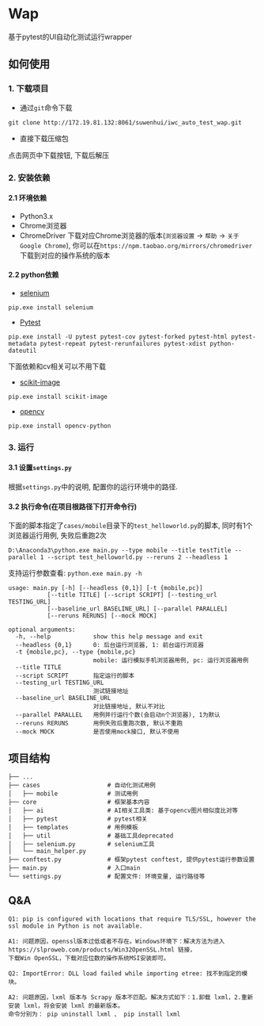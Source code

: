 # Wap 

基于pytest的UI自动化测试运行wrapper

## 如何使用

### 1. 下载项目

* 通过`git`命令下载

```
git clone http://172.19.81.132:8061/suwenhui/iwc_auto_test_wap.git
```

* 直接下载压缩包

点击网页中下载按钮, 下载后解压

### 2. 安装依赖

#### 2.1 环境依赖

* Python3.x
* Chrome浏览器
* ChromeDriver 下载对应Chrome浏览器的版本(`浏览器设置` -> `帮助` -> `关于Google Chrome`), 你可以在`https://npm.taobao.org/mirrors/chromedriver`下载到对应的操作系统的版本

#### 2.2 python依赖

* [selenium](https://www.seleniumhq.org/docs/03_webdriver.jsp)

```
pip.exe install selenium
```

* [Pytest](http://doc.pytest.org/en/latest/getting-started.html)

```
pip.exe install -U pytest pytest-cov pytest-forked pytest-html pytest-metadata pytest-repeat pytest-rerunfailures pytest-xdist python-dateutil
```

下面依赖和cv相关可以不用下载

* [scikit-image](https://scikit-image.org/download.html)

```
pip.exe install scikit-image
```

* [opencv](https://github.com/skvark/opencv-python)

```
pip.exe install opencv-python
```

### 3. 运行

#### 3.1 设置`settings.py`

根据`settings.py`中的说明, 配置你的运行环境中的路径.

#### 3.2 执行命令(在项目根路径下打开命令行)

下面的脚本指定了`cases/mobile`目录下的`test_helloworld.py`的脚本, 同时有1个浏览器运行用例, 失败后重跑2次

```
D:\Anaconda3\python.exe main.py --type mobile --title testTitle --parallel 1 --script test_helloworld.py --reruns 2 --headless 1
```

支持运行参数查看: `python.exe main.py -h`

```
usage: main.py [-h] [--headless {0,1}] [-t {mobile,pc}]
           [--title TITLE] [--script SCRIPT] [--testing_url TESTING_URL]
           [--baseline_url BASELINE_URL] [--parallel PARALLEL]
           [--reruns RERUNS] [--mock MOCK]

optional arguments:
  -h, --help            show this help message and exit
  --headless {0,1}      0: 后台运行浏览器, 1: 前台运行浏览器
  -t {mobile,pc}, --type {mobile,pc}
                        mobile: 运行模拟手机浏览器用例, pc: 运行浏览器用例
  --title TITLE
  --script SCRIPT       指定运行的脚本
  --testing_url TESTING_URL
                        测试链接地址
  --baseline_url BASELINE_URL
                        对比链接地址, 默认不对比
  --parallel PARALLEL   用例并行运行个数(会启动n个浏览器), 1为默认
  --reruns RERUNS       用例失败后重跑次数, 默认不重跑
  --mock MOCK           是否使用mock接口, 默认不使用
 ```

## 项目结构

```
├── ...
├── cases                   # 自动化测试用例
│   ├── mobile              # 测试用例
├── core                    # 框架基本内容
│   ├── ai                  # AI相关工具类: 基于opencv图片相似度比对等
│   ├── pytest              # pytest相关
│   ├── templates           # 用例模板
│   ├── util                # 基础工具deprecated
│   ├── selenium.py         # selenium工具
│   └── main_helper.py      
├── conftest.py             # 框架pytest conftest, 提供pytest运行参数设置
├── main.py                 # 入口main
└── settings.py             # 配置文件: 环境变量, 运行路径等
```

## Q&A

```
Q1: pip is configured with locations that require TLS/SSL, however the ssl module in Python is not available.
```

```
A1: 问题原因，openssl版本过低或者不存在。Windows环境下：解决方法为进入 https://slproweb.com/products/Win32OpenSSL.html 链接，
下载Win OpenSSL，下载对应位数的操作系统MSI安装即可。
```

```
Q2: ImportError: DLL load failed while importing etree: 找不到指定的模块。
```

```
A2: 问题原因，lxml 版本与 Scrapy 版本不匹配。解决方式如下：1.卸载 lxml，2.重新安装 lxml，将会安装 lxml 的最新版本。
命令分别为： pip uninstall lxml 、 pip install lxml
```

